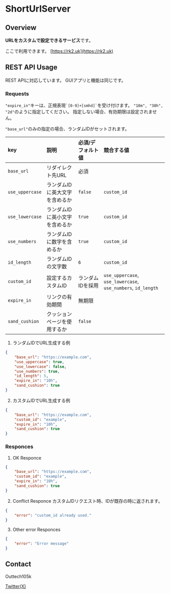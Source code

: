 # ShortUrlServer

## Overview

**URLをカスタムで設定できるサービス**です。

ここで利用できます。
[https://rk2.uk](https://rk2.uk)

## REST API Usage

REST APIに対応しています。
GUIアプリと機能は同じです。

### Requests

`"expire_in"`キーは、正規表現`` `[0-9]+[smhd]` ``を受け付けます。
`"10m", "30h", "2d"`のように指定してください。
指定しない場合、有効期限は設定されません。

`"base_url"`のみの指定の場合、ランダムIDがセットされます。


| key | 説明 | 必須/デフォルト値 | 競合する値 |
| :-- | :-- | :-- | :-- |
| `base_url` | リダイレクト先URL | 必須 | |
| `use_uppercase`| ランダムIDに英大文字を含めるか | `false` | `custom_id` |
| `use_lowercase`| ランダムIDに英小文字を含めるか | `true` | `custom_id` |
| `use_numbers`| ランダムIDに数字を含めるか | `true` | `custom_id` |
| `id_length`| ランダムIDの文字数 | `6` | `custom_id` |
| `custom_id`| 設定するカスタムID | ランダムIDを採用 | `use_uppercase`, `use_lowercase`, `use_numbers`, `id_length` |
| `expire_in`| リンクの有効期間 | 無期限 | |
| `sand_cushion`| クッションページを使用するか | `false` | |

1. ランダムIDでURL生成する例
```JSON
{
    "base_url": "https://example.com",
    "use_uppercase": true,
    "use_lowercase": false,
    "use_numbers": true,
    "id_length": 5,
    "expire_in": "10h",
    "sand_cushion": true
}
```
2. カスタムIDでURL生成する例
```JSON
{
    "base_url": "https://example.com",
    "custom_id": "example",
    "expire_in": "10h",
    "sand_cushion": true
}
```

### Responces
1. OK Responce
```JSON
{
    "base_url": "https://example.com",
    "custom_id": "example",
    "expire_in": "10h",
    "sand_cushion": true
}
```

2. Conflict Responce
カスタムIDリクエスト時、IDが既存の時に返されます。
```JSON
{
    "error": "custom_id already used."
}
```

3. Other error Responces
```JSON
{
    "error": "Error message"
}
```

## Contact

Outtech105k

[Twitter(X)](https://x.com/105techno)
